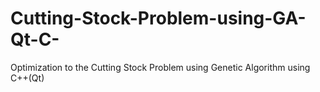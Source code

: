 # Cutting-Stock-Problem-using-GA-Qt-C-
Optimization to the Cutting Stock Problem using Genetic Algorithm using C++(Qt)
